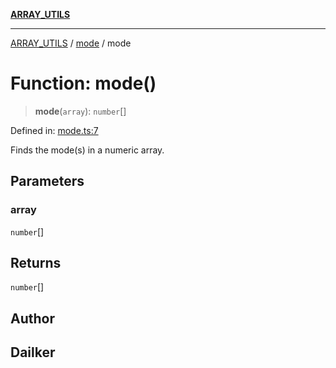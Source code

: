[**ARRAY_UTILS**](../../README.md)

***

[ARRAY_UTILS](../../README.md) / [mode](../README.md) / mode

# Function: mode()

> **mode**(`array`): `number`[]

Defined in: [mode.ts:7](https://github.com/dailker/everyutil/blob/8f300660b66ac2494c2be96f685de3b5cdab8ba1/src/array/mode.ts#L7)

Finds the mode(s) in a numeric array.

## Parameters

### array

`number`[]

## Returns

`number`[]

## Author

## Dailker
